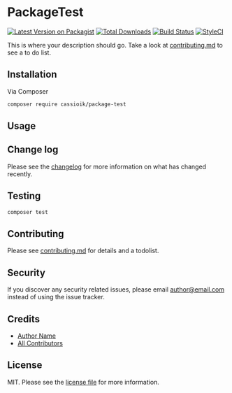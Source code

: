 # PackageTest

[![Latest Version on Packagist][ico-version]][link-packagist]
[![Total Downloads][ico-downloads]][link-downloads]
[![Build Status][ico-travis]][link-travis]
[![StyleCI][ico-styleci]][link-styleci]

This is where your description should go. Take a look at [contributing.md](contributing.md) to see a to do list.

## Installation

Via Composer

```bash
composer require cassioik/package-test
```

## Usage

## Change log

Please see the [changelog](changelog.md) for more information on what has changed recently.

## Testing

```bash
composer test
```

## Contributing

Please see [contributing.md](contributing.md) for details and a todolist.

## Security

If you discover any security related issues, please email author@email.com instead of using the issue tracker.

## Credits

- [Author Name][link-author]
- [All Contributors][link-contributors]

## License

MIT. Please see the [license file](license.md) for more information.

[ico-version]: https://img.shields.io/packagist/v/cassioik/package-test.svg?style=flat-square
[ico-downloads]: https://img.shields.io/packagist/dt/cassioik/package-test.svg?style=flat-square
[ico-travis]: https://img.shields.io/travis/cassioik/package-test/master.svg?style=flat-square
[ico-styleci]: https://styleci.io/repos/12345678/shield

[link-packagist]: https://packagist.org/packages/cassioik/package-test
[link-downloads]: https://packagist.org/packages/cassioik/package-test
[link-travis]: https://travis-ci.org/cassioik/package-test
[link-styleci]: https://styleci.io/repos/12345678
[link-author]: https://github.com/cassioik
[link-contributors]: ../../contributors
